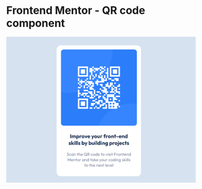 # Frontend Mentor - QR code component

![Design preview for the QR code component coding challenge](./design/screenshot.png)

